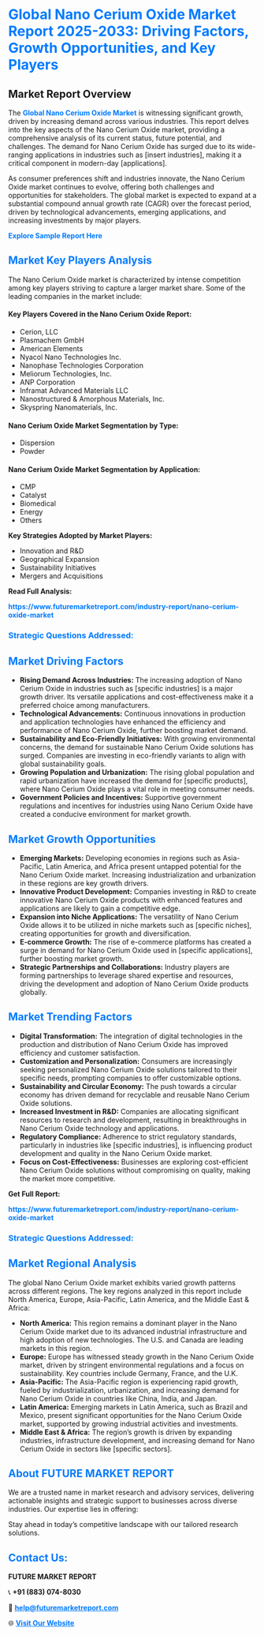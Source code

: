 <h1 style="color: #007BFF;">Global Nano Cerium Oxide Market Report 2025-2033: Driving Factors, Growth Opportunities, and Key Players</h1>

<section id="overview">
<h2>Market Report Overview</h2>
<p>The <a href="https://www.futuremarketreport.com/industry-report/nano-cerium-oxide-market" style="color: #007BFF; text-decoration: none;"><strong>Global Nano Cerium Oxide Market</strong></a> is witnessing significant growth, driven by increasing demand across various industries. This report delves into the key aspects of the Nano Cerium Oxide market, providing a comprehensive analysis of its current status, future potential, and challenges. The demand for Nano Cerium Oxide has surged due to its wide-ranging applications in industries such as [insert industries], making it a critical component in modern-day [applications].</p>
<p>As consumer preferences shift and industries innovate, the Nano Cerium Oxide market continues to evolve, offering both challenges and opportunities for stakeholders. The global market is expected to expand at a substantial compound annual growth rate (CAGR) over the forecast period, driven by technological advancements, emerging applications, and increasing investments by major players.</p>
</section>

<section id="overview">
<p><a href="https://www.futuremarketreport.com/request-sample/reportId=57894" style="color: #007BFF; text-decoration: none;"><strong>Explore Sample Report Here</strong></a></p>
</section>

<section id="key-players">
<h2 style="color: #007BFF;">Market Key Players Analysis</h2>
<p>The Nano Cerium Oxide market is characterized by intense competition among key players striving to capture a larger market share. Some of the leading companies in the market include:</p>
<h4>Key Players Covered in the Nano Cerium Oxide Report:</h4>
<ul><li>Cerion, LLC</li><li>Plasmachem GmbH</li><li>American Elements</li><li>Nyacol Nano Technologies Inc.</li><li>Nanophase Technologies Corporation</li><li>Meliorum Technologies, Inc.</li><li>ANP Corporation</li><li>Inframat Advanced Materials LLC</li><li>Nanostructured &amp; Amorphous Materials, Inc.</li><li>Skyspring Nanomaterials, Inc.</li></ul>
<h4>Nano Cerium Oxide Market Segmentation by Type:</h4>
<ul><li>Dispersion</li><li>Powder</li></ul>

<h4>Nano Cerium Oxide Market Segmentation by Application:</h4>
<ul><li>CMP</li><li>Catalyst</li><li>Biomedical</li><li>Energy</li><li>Others</li></ul>
<p><strong>Key Strategies Adopted by Market Players:</strong></p>
<ul>
<li>Innovation and R&D</li>
<li>Geographical Expansion</li>
<li>Sustainability Initiatives</li>
<li>Mergers and Acquisitions</li>
</ul>
</section>

<section>
<p><strong>Read Full Analysis: </strong></p><a href="https://www.futuremarketreport.com/industry-report/nano-cerium-oxide-market" style="color: #007BFF; text-decoration: none;"><strong>https://www.futuremarketreport.com/industry-report/nano-cerium-oxide-market</strong></a>
<h3 style="color: #007BFF;">Strategic Questions Addressed:</h3>
</section>

<section id="driving-factors">
<h2 style="color: #007BFF;">Market Driving Factors</h2>
<ul>
<li><strong>Rising Demand Across Industries:</strong> The increasing adoption of Nano Cerium Oxide in industries such as [specific industries] is a major growth driver. Its versatile applications and cost-effectiveness make it a preferred choice among manufacturers.</li>
<li><strong>Technological Advancements:</strong> Continuous innovations in production and application technologies have enhanced the efficiency and performance of Nano Cerium Oxide, further boosting market demand.</li>
<li><strong>Sustainability and Eco-Friendly Initiatives:</strong> With growing environmental concerns, the demand for sustainable Nano Cerium Oxide solutions has surged. Companies are investing in eco-friendly variants to align with global sustainability goals.</li>
<li><strong>Growing Population and Urbanization:</strong> The rising global population and rapid urbanization have increased the demand for [specific products], where Nano Cerium Oxide plays a vital role in meeting consumer needs.</li>
<li><strong>Government Policies and Incentives:</strong> Supportive government regulations and incentives for industries using Nano Cerium Oxide have created a conducive environment for market growth.</li>
</ul>
</section>

<section id="growth-opportunities">
<h2 style="color: #007BFF;">Market Growth Opportunities</h2>
<ul>
<li><strong>Emerging Markets:</strong> Developing economies in regions such as Asia-Pacific, Latin America, and Africa present untapped potential for the Nano Cerium Oxide market. Increasing industrialization and urbanization in these regions are key growth drivers.</li>
<li><strong>Innovative Product Development:</strong> Companies investing in R&D to create innovative Nano Cerium Oxide products with enhanced features and applications are likely to gain a competitive edge.</li>
<li><strong>Expansion into Niche Applications:</strong> The versatility of Nano Cerium Oxide allows it to be utilized in niche markets such as [specific niches], creating opportunities for growth and diversification.</li>
<li><strong>E-commerce Growth:</strong> The rise of e-commerce platforms has created a surge in demand for Nano Cerium Oxide used in [specific applications], further boosting market growth.</li>
<li><strong>Strategic Partnerships and Collaborations:</strong> Industry players are forming partnerships to leverage shared expertise and resources, driving the development and adoption of Nano Cerium Oxide products globally.</li>
</ul>
</section>

<section id="trending-factors">
<h2 style="color: #007BFF;">Market Trending Factors</h2>
<ul>
<li><strong>Digital Transformation:</strong> The integration of digital technologies in the production and distribution of Nano Cerium Oxide has improved efficiency and customer satisfaction.</li>
<li><strong>Customization and Personalization:</strong> Consumers are increasingly seeking personalized Nano Cerium Oxide solutions tailored to their specific needs, prompting companies to offer customizable options.</li>
<li><strong>Sustainability and Circular Economy:</strong> The push towards a circular economy has driven demand for recyclable and reusable Nano Cerium Oxide solutions.</li>
<li><strong>Increased Investment in R&D:</strong> Companies are allocating significant resources to research and development, resulting in breakthroughs in Nano Cerium Oxide technology and applications.</li>
<li><strong>Regulatory Compliance:</strong> Adherence to strict regulatory standards, particularly in industries like [specific industries], is influencing product development and quality in the Nano Cerium Oxide market.</li>
<li><strong>Focus on Cost-Effectiveness:</strong> Businesses are exploring cost-efficient Nano Cerium Oxide solutions without compromising on quality, making the market more competitive.</li>
</ul>
</section>

<section>
<p><strong>Get Full Report: </strong></p><a href="https://www.futuremarketreport.com/industry-report/nano-cerium-oxide-market" style="color: #007BFF; text-decoration: none;"><strong>https://www.futuremarketreport.com/industry-report/nano-cerium-oxide-market</strong></a>
<h3 style="color: #007BFF;">Strategic Questions Addressed:</h3>
</section>


<section id="regional-analysis">
<h2 style="color: #007BFF;">Market Regional Analysis</h2>
<p>The global Nano Cerium Oxide market exhibits varied growth patterns across different regions. The key regions analyzed in this report include North America, Europe, Asia-Pacific, Latin America, and the Middle East & Africa:</p>
<ul>
<li><strong>North America:</strong> This region remains a dominant player in the Nano Cerium Oxide market due to its advanced industrial infrastructure and high adoption of new technologies. The U.S. and Canada are leading markets in this region.</li>
<li><strong>Europe:</strong> Europe has witnessed steady growth in the Nano Cerium Oxide market, driven by stringent environmental regulations and a focus on sustainability. Key countries include Germany, France, and the U.K.</li>
<li><strong>Asia-Pacific:</strong> The Asia-Pacific region is experiencing rapid growth, fueled by industrialization, urbanization, and increasing demand for Nano Cerium Oxide in countries like China, India, and Japan.</li>
<li><strong>Latin America:</strong> Emerging markets in Latin America, such as Brazil and Mexico, present significant opportunities for the Nano Cerium Oxide market, supported by growing industrial activities and investments.</li>
<li><strong>Middle East & Africa:</strong> The region’s growth is driven by expanding industries, infrastructure development, and increasing demand for Nano Cerium Oxide in sectors like [specific sectors].</li>
</ul>
</section>

<footer>
<h2 style="color: #007BFF;">About FUTURE MARKET REPORT</h2>
<p>We are a trusted name in market research and advisory services, delivering actionable insights and strategic support to businesses across diverse industries. Our expertise lies in offering:</p>

<p>Stay ahead in today’s competitive landscape with our tailored research solutions.</p>

<h2 style="color: #007BFF;">Contact Us:</h2>
<p><strong>FUTURE MARKET REPORT</strong></p>
<p>📞 <strong>+91 (883) 074-8030</strong></p>
<p>📧 <strong><a href="mailto:help@futuremarketreport.com" style="color: #007BFF;">help@futuremarketreport.com</a></strong></p>
<p>🌐 <strong><a href="https://www.futuremarketreport.com/" style="color: #007BFF;">Visit Our Website</a></strong></p>
</footer>